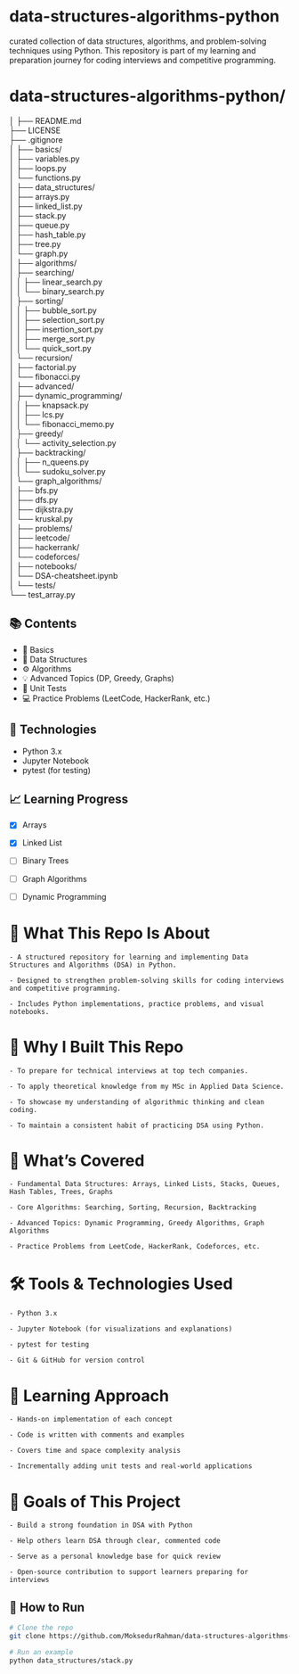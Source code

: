 # data-structures-algorithms-python
 curated collection of data structures, algorithms, and problem-solving techniques using Python. This repository is part of my learning and preparation journey for coding interviews and competitive programming.

# data-structures-algorithms-python/  
│
├── README.md  
├── LICENSE  
├── .gitignore  
│
├── basics/  
│   ├── variables.py  
│   ├── loops.py  
│   └── functions.py  
│
├── data_structures/  
│   ├── arrays.py  
│   ├── linked_list.py  
│   ├── stack.py  
│   ├── queue.py  
│   ├── hash_table.py  
│   ├── tree.py  
│   └── graph.py  
│
├── algorithms/  
│   ├── searching/  
│   │   ├── linear_search.py  
│   │   └── binary_search.py  
│   ├── sorting/  
│   │   ├── bubble_sort.py  
│   │   ├── selection_sort.py  
│   │   ├── insertion_sort.py  
│   │   ├── merge_sort.py  
│   │   └── quick_sort.py  
│   └── recursion/  
│       ├── factorial.py  
│       └── fibonacci.py  
│
├── advanced/  
│   ├── dynamic_programming/  
│   │   ├── knapsack.py  
│   │   ├── lcs.py  
│   │   └── fibonacci_memo.py  
│   ├── greedy/  
│   │   └── activity_selection.py  
│   ├── backtracking/  
│   │   ├── n_queens.py  
│   │   └── sudoku_solver.py  
│   └── graph_algorithms/  
│       ├── bfs.py  
│       ├── dfs.py  
│       ├── dijkstra.py  
│       └── kruskal.py  
│
├── problems/   
│   ├── leetcode/  
│   ├── hackerrank/  
│   └── codeforces/  
│
├── notebooks/  
│   └── DSA-cheatsheet.ipynb  
│
└── tests/  
    └── test_array.py  


## 📚 Contents

- 🔰 Basics
- 🧱 Data Structures
- ⚙️ Algorithms
- 💡 Advanced Topics (DP, Greedy, Graphs)
- 🧪 Unit Tests
- 💻 Practice Problems (LeetCode, HackerRank, etc.)

## 🧰 Technologies

- Python 3.x
- Jupyter Notebook
- pytest (for testing)

## 📈 Learning Progress

- [x] Arrays
- [x] Linked List
- [ ] Binary Trees
- [ ] Graph Algorithms
- [ ] Dynamic Programming


# 🧠 What This Repo Is About
    - A structured repository for learning and implementing Data Structures and Algorithms (DSA) in Python.

    - Designed to strengthen problem-solving skills for coding interviews and competitive programming.

    - Includes Python implementations, practice problems, and visual notebooks.

# 📌 Why I Built This Repo
    - To prepare for technical interviews at top tech companies.

    - To apply theoretical knowledge from my MSc in Applied Data Science.

    - To showcase my understanding of algorithmic thinking and clean coding.

    - To maintain a consistent habit of practicing DSA using Python.

# 🧱 What’s Covered
    - Fundamental Data Structures: Arrays, Linked Lists, Stacks, Queues, Hash Tables, Trees, Graphs

    - Core Algorithms: Searching, Sorting, Recursion, Backtracking

    - Advanced Topics: Dynamic Programming, Greedy Algorithms, Graph Algorithms

    - Practice Problems from LeetCode, HackerRank, Codeforces, etc.

# 🛠️ Tools & Technologies Used
    - Python 3.x

    - Jupyter Notebook (for visualizations and explanations)

    - pytest for testing

    - Git & GitHub for version control

# 📘 Learning Approach
    - Hands-on implementation of each concept

    - Code is written with comments and examples

    - Covers time and space complexity analysis

    - Incrementally adding unit tests and real-world applications

# 🎯 Goals of This Project
    - Build a strong foundation in DSA with Python

    - Help others learn DSA through clear, commented code

    - Serve as a personal knowledge base for quick review

    - Open-source contribution to support learners preparing for interviews


## 🚀 How to Run

```bash
# Clone the repo
git clone https://github.com/MoksedurRahman/data-structures-algorithms-python.git

# Run an example
python data_structures/stack.py
